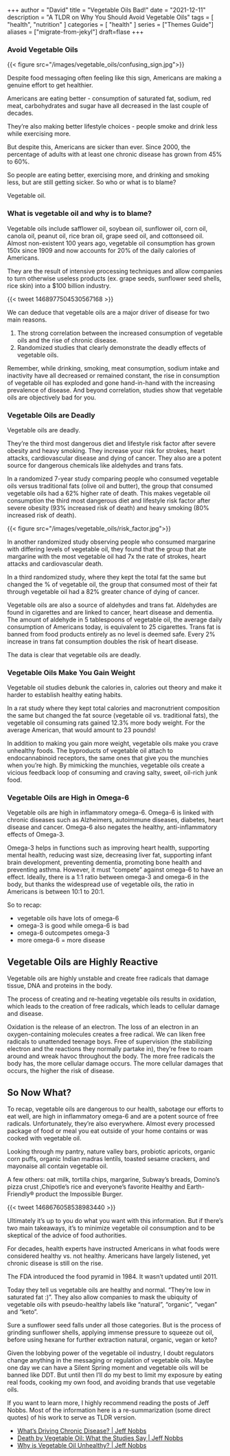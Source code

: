 +++
author = "David"
title = "Vegetable Oils Bad!"
date = "2021-12-11"
description = "A TLDR on Why You Should Avoid Vegetable Oils"
tags = [
    "health",
    "nutrition"
]
categories = [
    "health"
]
series = ["Themes Guide"]
aliases = ["migrate-from-jekyl"]
draft=flase
+++

### Avoid Vegetable Oils

{{< figure src="/images/vegetable_oils/confusing_sign.jpg">}}

Despite food messaging often feeling like this sign, Americans are making a genuine effort to get healthier.

Americans are eating better - consumption of saturated fat, sodium, red meat, carbohydrates and sugar have all decreased in the last couple of decades.

They’re also making better lifestyle choices - people smoke and drink less while exercising more.

But despite this, Americans are sicker than ever.  Since 2000, the percentage of adults with at least one chronic disease has grown from 45% to 60%.

So people are eating better, exercising more, and drinking and smoking less, but are still getting sicker. So who or what is to blame?

Vegetable oil.

### What is vegetable oil and why is to blame?
Vegetable oils include safflower oil, soybean oil, sunflower oil, corn oil, canola oil, peanut oil, rice bran oil, grape seed oil, and cottonseed oil. Almost non-existent 100 years ago, vegetable oil consumption has grown 150x since 1909 and now accounts for 20% of the daily calories of Americans.

They are the result of intensive processing techniques and allow companies to turn otherwise useless products (ex. grape seeds, sunflower seed shells, rice skin) into a $100 billion industry.

{{< tweet 1468977504530567168 >}}

We can deduce that vegetable oils are a major driver of disease for two main reasons.

1. The strong correlation between the increased consumption of vegetable oils and the rise of chronic disease.
2. Randomized studies that clearly demonstrate the deadly effects of vegetable oils.

Remember, while drinking, smoking, meat consumption, sodium intake and inactivity have all decreased or remained constant, the rise in consumption of vegetable oil has exploded and gone hand-in-hand with the increasing prevalence of disease. And beyond correlation, studies show that vegetable oils are objectively bad for you.

### Vegetable Oils are Deadly
Vegetable oils are deadly.

They’re the third most dangerous diet and lifestyle risk factor after severe obesity and heavy smoking. They increase your risk for strokes, heart attacks, cardiovascular disease and dying of cancer. They also are a potent source for dangerous chemicals like aldehydes and trans fats.

In a randomized 7-year study comparing people who consumed vegetable oils versus traditional fats (olive oil and butter), the group that consumed vegetable oils had a 62% higher rate of death. This makes vegetable oil consumption the third most dangerous diet and lifestyle risk factor after severe obesity (93% increased risk of death) and heavy smoking (80% increased risk of death).

{{< figure src="/images/vegetable_oils/risk_factor.jpg">}}

In another randomized study observing people who consumed margarine with differing levels of vegetable oil, they found that the group that ate margarine with the most vegetable oil had 7x the rate of strokes, heart attacks and cardiovascular death.

In a third randomized study, where they kept the total fat the same but changed the % of vegetable oil, the group that consumed most of their fat through vegetable oil had a 82% greater chance of dying of cancer.

Vegetable oils are also a source of aldehydes and trans fat. Aldehydes are found in cigarettes and are linked to cancer, heart disease and dementia. The amount of aldehyde in 5 tablespoons of vegetable oil, the average daily consumption of Americans today, is equivalent to 25 cigarettes.   Trans fat is banned from food products entirely as no level is deemed safe. Every 2% increase in trans fat consumption doubles the risk of heart disease.

The data is clear that vegetable oils are deadly.

### Vegetable Oils Make You Gain Weight
Vegetable oil studies debunk the calories in, calories out theory and make it harder to establish healthy eating habits.

In a rat study where they kept total calories and macronutrient composition the same but changed the fat source (vegetable oil vs. traditional fats), the vegetable oil consuming rats gained 12.3% more body weight. For the average American, that would amount to 23 pounds!

In addition to making you gain more weight, vegetable oils make you crave unhealthy foods. The byproducts of vegetable oil attach to endocannabinoid receptors, the same ones that give you the munchies when you’re high. By mimicking the munchies, vegetable oils create a vicious feedback loop of consuming and craving salty, sweet, oil-rich junk food.

### Vegetable Oils are High in Omega-6
Vegetable oils are high in inflammatory omega-6.  Omega-6 is linked with chronic diseases such as Alzheimers, autoimmune diseases, diabetes, heart disease and cancer. Omega-6 also negates the healthy, anti-inflammatory effects of Omega-3.

Omega-3 helps in functions such as improving heart health, supporting mental health, reducing wast size, decreasing liver fat, supporting infant brain development, preventing dementia, promoting bone health and preventing asthma. However, it must “compete” against omega-6 to have an effect.  Ideally, there is a 1:1 ratio between omega-3 and omega-6 in the body, but thanks the widespread use of vegetable oils, the ratio in Americans is between 10:1 to 20:1. 

So to recap: 
- vegetable oils have lots of omega-6
- omega-3 is good while omega-6 is bad
- omega-6 outcompetes omega-3
- more omega-6 = more disease


## Vegetable Oils are Highly Reactive
Vegetable oils are highly unstable and create free radicals that damage tissue, DNA and proteins in the body. 

The process of creating and re-heating vegetable oils results in oxidation, which leads to the creation of free radicals, which leads to cellular damage and disease. 

Oxidation is the release of an electron.  The loss of an electron in an oxygen-containing molecules creates a free radical. We can liken free radicals to unattended teenage boys. Free of supervision (the stabilizing electron and the reactions they normally partake in), they’re free to roam around and wreak havoc throughout the body. The more free radicals the body has, the more cellular damage occurs. The more cellular damages that occurs, the higher the risk of disease. 

## So Now What?
To recap, vegetable oils are dangerous to our health, sabotage our efforts to eat well, are high in inflammatory omega-6 and are a potent source of free radicals.  Unfortunately, they’re also everywhere. Almost every processed package of food or meal you eat outside of your home contains or was cooked with vegetable oil. 

Looking through my pantry, nature valley bars, probiotic apricots, organic corn puffs, organic Indian madras lentils, toasted sesame crackers, and mayonaise all contain vegetable oil.

A few others: oat milk, tortilla chips, margarine, Subway’s breads, Domino’s pizza crust ,Chipotle’s rice and everyone’s favorite Healthy and Earth-Friendly® product the Impossible Burger.

{{< tweet 1468676058538983440 >}}

Ultimately it’s up to you do what you want with this information.  But if there’s two main takeaways, it’s to minimize vegetable oil consumption and to be skeptical of the advice of food authorities.

For decades, health experts have instructed Americans in what foods were considered healthy vs. not healthy. Americans have largely listened, yet chronic disease is still on the rise.

The FDA introduced the food pyramid in 1984. It wasn’t updated until 2011. 

Today they tell us vegetable oils are healthy and normal. “They’re low in saturated fat :)”.  They also allow companies to mask the ubiquity of vegetable oils with pseudo-healthy labels like “natural”, “organic”, “vegan” and “keto”.

Sure a sunflower seed falls under all those categories. But is the process of grinding sunflower shells, applying immense pressure to squeeze out oil, before using hexane for further extraction natural, organic, vegan or keto?

Given the lobbying power of the vegetable oil industry, I doubt regulators change anything in the messaging or regulation of vegetable oils. Maybe one day we can have a Silent Spring moment and vegetable oils will be banned like DDT. But until then I’ll do my best to limit my exposure by eating real foods, cooking my own food, and avoiding brands that use vegetable oils.

If you want to learn more, I highly recommend reading the posts of Jeff Nobbs. Most of the information here is a re-summarization (some direct quotes) of his work to serve as TLDR version.

- [What’s Driving Chronic Disease? | Jeff Nobbs](https://www.jeffnobbs.com/posts/what-causes-chronic-disease)
- [Death by Vegetable Oil: What the Studies Say | Jeff Nobbs](https://www.jeffnobbs.com/posts/death-by-vegetable-oil-what-the-studies-say)
- [Why is Vegetable Oil Unhealthy? | Jeff Nobbs](https://www.jeffnobbs.com/posts/why-is-vegetable-oil-unhealthy)






